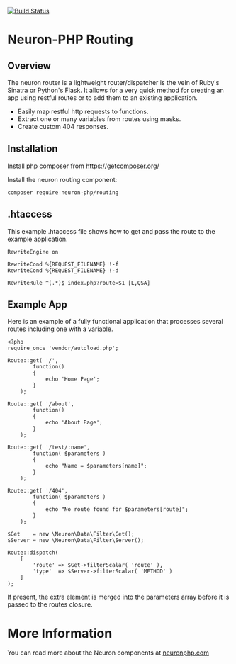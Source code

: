 [![Build Status](https://app.travis-ci.com/Neuron-PHP/routing.svg?token=F8zCwpT7x7Res7J2N4vF&branch=master)](https://app.travis-ci.com/Neuron-PHP/routing)
# Neuron-PHP Routing

## Overview

The neuron router is a lightweight router/dispatcher is the vein of Ruby's Sinatra
or Python's Flask. It allows for a very quick method for creating an app
using restful routes or to add them to an existing application.

* Easily map restful http requests to functions.
* Extract one or many variables from routes using masks.
* Create custom 404 responses.


## Installation

Install php composer from https://getcomposer.org/

Install the neuron routing component:

    composer require neuron-php/routing


## .htaccess
This example .htaccess file shows how to get and pass the route
to the example application.

    RewriteEngine on
    
    RewriteCond %{REQUEST_FILENAME} !-f
    RewriteCond %{REQUEST_FILENAME} !-d
    
    RewriteRule ^(.*)$ index.php?route=$1 [L,QSA]

## Example App
Here is an example of a fully functional application that processes
several routes including one with a variable.

    <?php
    require_once 'vendor/autoload.php';
    
    Route::get( '/',
            function()
            {
                echo 'Home Page';
            }
        );
    
    Route::get( '/about',
            function()
            {
                echo 'About Page';
            }
        );
    
    Route::get( '/test/:name',
            function( $parameters )
            {
                echo "Name = $parameters[name]";
            }
        );
    
    Route::get( '/404',
            function( $parameters )
            {
                echo "No route found for $parameters[route]";
            }
        );
    
    $Get    = new \Neuron\Data\Filter\Get();
    $Server = new \Neuron\Data\Filter\Server();
    
    Route::dispatch(
        [
            'route' => $Get->filterScalar( 'route' ),
            'type'  => $Server->filterScalar( 'METHOD' )
        ]
    );

If present, the extra element is merged into the parameters array
before it is passed to the routes closure.

# More Information

You can read more about the Neuron components at [neuronphp.com](http://neuronphp.com)
